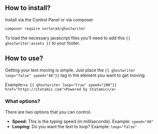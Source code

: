 ## How to install?
Install via the Control Panel or via composer

```bash
composer require sortarad/ghostwriter
```

To load the necessary javascript files you'll need to add this `{{ ghostwriter:assets }}` to your footer.

## How to use?
Getting your text moving is simple. Just place the `{{ ghostwriter loop="false" speed="40"}}` tag in the element you want to get moving. 

Example:`<a {{ ghostwriter loop="true" speed="200"}} href="https://statamic.com">Powered by Statamic</a>`

### What options?
There are two options that you can control. 

- **Speed:** This is the typing speed (in milliseconds). Example: `speed="40"`
- **Looping:** Do you want the text to loop? Example: `loop="false"`
